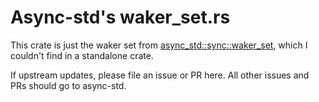 # Async-std's waker_set.rs

This crate is just the waker set from [async_std::sync::waker_set](https://github.com/async-rs/async-std/blob/master/src/sync/waker_set.rs), which I couldn't find in a standalone crate.

If upstream updates, please file an issue or PR here. All other issues and PRs should go to async-std.

